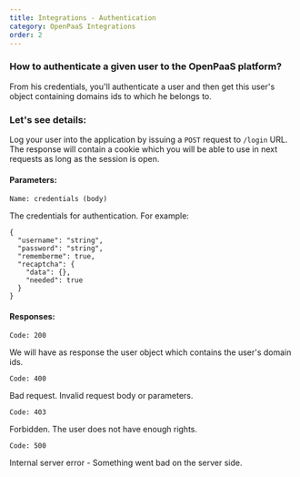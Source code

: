 ```yaml
---
title: Integrations - Authentication
category: OpenPaaS Integrations
order: 2
---
```

### How to authenticate a given user to the OpenPaaS platform?

From his credentials, you'll authenticate a user and then get this user's object containing domains ids to which he belongs to.

### Let's see details:

Log your user into the application by issuing a `POST` request to `/login` URL.
The response will contain a cookie which you will be able to use in next requests as long as the session is open. <br/>

#### Parameters:

`Name: credentials (body)`
>
The credentials for authentication. For example:
```
{
  "username": "string",
  "password": "string",
  "rememberme": true,
  "recaptcha": {
    "data": {},
    "needed": true
  }
}
```

#### Responses:

`Code: 200`
>
We will have as response the user object which contains the user's domain ids.

`Code: 400`
>
Bad request. Invalid request body or parameters.

`Code: 403`
>
Forbidden. The user does not have enough rights.

`Code: 500`
>
Internal server error - Something went bad on the server side.
